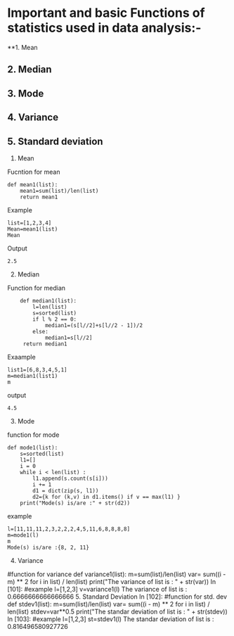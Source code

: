 # Important and basic Functions of statistics used in data analysis:-

**1. Mean
## 2. Median
## 3. Mode
## 4. Variance
## 5. Standard deviation


1. Mean

Fucntion for mean 

    def mean1(list):
        mean1=sum(list)/len(list)
        return mean1
    
Example

    list=[1,2,3,4]
    Mean=mean1(list)
    Mean
Output

    2.5
        
2. Median

Function for median

        def median1(list):
            l=len(list)
            s=sorted(list)
            if l % 2 == 0:
                median1=(s[l//2]+s[l//2 - 1])/2
            else:
                median1=s[l//2]
         return median1
Exaample

    list1=[6,8,3,4,5,1]
    m=median1(list1)
    m

output

    4.5
    
3. Mode

function for mode

    def mode1(list):
        s=sorted(list)
        l1=[]
        i = 0
        while i < len(list) : 
            l1.append(s.count(s[i])) 
            i += 1
            d1 = dict(zip(s, l1)) 
            d2={k for (k,v) in d1.items() if v == max(l1) } 
        print("Mode(s) is/are :" + str(d2))

example

    l=[11,11,11,2,3,2,2,2,4,5,11,6,8,8,8,8]
    m=mode1(l)
    m
    Mode(s) is/are :{8, 2, 11}

4. Variance

#function for variance
def variance1(list):
    m=sum(list)/len(list)
    var= sum((i - m) ** 2 for i in list) / len(list) 
    print("The variance of list is : " + str(var))
In [101]:
#example
l=[1,2,3]
v=variance1(l)
The variance of list is : 0.6666666666666666
5. Standard Deviation
In [102]:
#function for std. dev
def stdev1(list):
    m=sum(list)/len(list)
    var= sum((i - m) ** 2 for i in list) / len(list) 
    stdev=var**0.5
    print("The standar deviation  of list is : " + str(stdev))
In [103]:
#example
l=[1,2,3]
st=stdev1(l)
The standar deviation  of list is : 0.816496580927726
